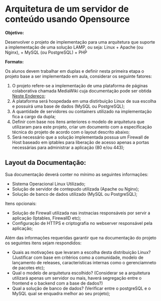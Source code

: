 # Arquitetura de um servidor de conteúdo usando Opensource

**Objetivo:**

Desenvolver o projeto de implementação para uma arquitetura que suporte a implementação de uma solução LAMP, ou seja: Linux + Apache (ou Nginx), + MySQL (ou PostgreSQL) + PHP

**Formato:**

Os alunos devem trabalhar em duplas e definir nesta primeira etapa o projeto base a ser implementado em aula, considerar os seguinte fatores:

1. O projeto refere-se a implementação de uma plataforma de páginas colaborativa chamada MediaWiki cuja documentação pode ser obtida [Neste Endereço](https://www.mediawiki.org/wiki/MediaWiki);
2. A plataforma será hospedada em uma distirbuição Linux de sua escolha e possuirá uma base de dados (MySQL ou PostgreSQL);
3. A quantidade de servidores ou containers utilizado na implementação fica a cargo da dupla;
4. Definir com base nos itens anteriores o modelo de arquitetura que utilizaram para este projeto, criar um documento com a especificação técnica do projeto de acordo com o layout descrito abaixo;
5. Será necessário que a solução implementada possua um Firewall de Host baseado em iptables para liberação de acesso apenas a portas necessárias para administrar a aplicação (80 e/ou 443);

## Layout da Documentação:

Sua documentação deverá conter no mínimo as seguintes informações:

* Sistema Operacional Linux Utilizado;
* Solução de servidor de contepudo utilizada (Apache ou Nginx);
* Solução de banco de dados utilizado (MySQL ou PostgreSQL);

Itens opcionais:
* Solução de Firewall utilizada nas instnacias responsáveis por servir a aplicação (Iptables, FirewallD etc);
* Configuração de HTTPS e criptografia no webserver responsável pela aplicação;

Além das informações requeridas garantir que na documentação do projeto os seguintes itens sejam respondidos:

* Quais as motivações que levaram a escolha desta distribuição Linux? (Justificar com base em critérios como a comunidade, modelo de lançamento de releases, caracteristicas internas como o gerenciamneto de pacotes etc);
* Qual o modelo de arquitetura escolhido? (Considerar se a arquitetura utilizará apenas um servidor ou mais, haverá segregação entre o frontend e o backend com a base de dados?)
* Qual a solução de banco de dados? (Verificar entre o postgreSQL e o MySQL qual se enquadra melhor ao seu projeto);
